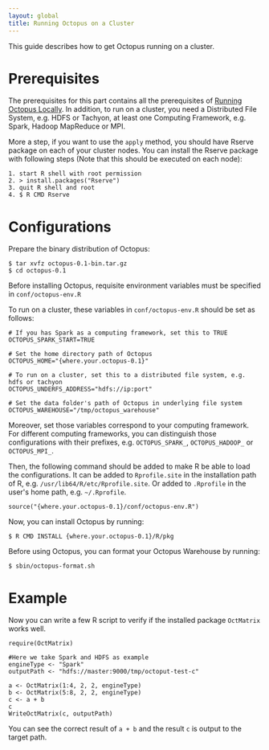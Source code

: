 ```yaml
---
layout: global
title: Running Octopus on a Cluster
---
```

This guide describes how to get Octopus running on a cluster.

# Prerequisites
The prerequisites for this part contains all the prerequisites of [Running Octopus Locally](Running-Octopus-Locally.html). In addition, to run on a cluster, you need a Distributed File System, e.g. HDFS or Tachyon, at least one Computing Framework, e.g. Spark, Hadoop MapReduce or MPI. 

More a step, if you want to use the `apply` method, you should have Rserve package on each of your cluster nodes. You can install the Rserve package with following steps (Note that this should be executed on each node):

    1. start R shell with root permission
    2. > install.packages("Rserve")
    3. quit R shell and root
    4. $ R CMD Rserve

# Configurations
Prepare the binary distribution of Octopus:

    $ tar xvfz octopus-0.1-bin.tar.gz
    $ cd octopus-0.1

Before installing Octopus, requisite environment variables must be specified in `conf/octopus-env.R`

To run on a cluster, these variables in `conf/octopus-env.R` should be set as follows:

    # If you has Spark as a computing framework, set this to TRUE
    OCTOPUS_SPARK_START=TRUE
 
    # Set the home directory path of Octopus
    OCTOPUS_HOME="{where.your.octopus-0.1}"
     
    # To run on a cluster, set this to a distributed file system, e.g. hdfs or tachyon
    OCTOPUS_UNDERFS_ADDRESS="hdfs://ip:port"
     
    # Set the data folder's path of Octopus in underlying file system
    OCTOPUS_WAREHOUSE="/tmp/octopus_warehouse"
    
Moreover, set those variables correspond to your computing framework. For different computing frameworks, you can distinguish those configurations with their prefixes, e.g. `OCTOPUS_SPARK_`, `OCTOPUS_HADOOP_` or `OCTOPUS_MPI_`.

Then, the following command should be added to make R be able to load the configurations. It can be added to `Rprofile.site` in the installation path of R, e.g. `/usr/lib64/R/etc/Rprofile.site`. Or added to `.Rprofile` in the user's home path, e.g. `~/.Rprofile`.

    source("{where.your.octopus-0.1}/conf/octopus-env.R")

Now, you can install Octopus by running:

    $ R CMD INSTALL {where.your.octopus-0.1}/R/pkg
    
Before using Octopus, you can format your Octopus Warehouse by running:

    $ sbin/octopus-format.sh

# Example
Now you can write a few R script to verify if the installed package `OctMatrix` works well.

    require(OctMatrix)
    
    #Here we take Spark and HDFS as example
    engineType <- "Spark"
    outputPath <- "hdfs://master:9000/tmp/octoput-test-c"
    
    a <- OctMatrix(1:4, 2, 2, engineType)
    b <- OctMatrix(5:8, 2, 2, engineType)
    c <- a + b
    c
    WriteOctMatrix(c, outputPath)

You can see the correct result of `a + b` and the result `c` is output to the target path.